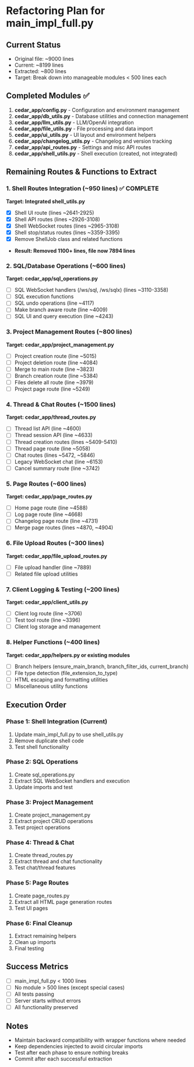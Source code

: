 # Refactoring Plan for main_impl_full.py

## Current Status
- Original file: ~9000 lines
- Current: ~8199 lines  
- Extracted: ~800 lines
- Target: Break down into manageable modules < 500 lines each

## Completed Modules ✅
1. **cedar_app/config.py** - Configuration and environment management
2. **cedar_app/db_utils.py** - Database utilities and connection management
3. **cedar_app/llm_utils.py** - LLM/OpenAI integration
4. **cedar_app/file_utils.py** - File processing and data import
5. **cedar_app/ui_utils.py** - UI layout and environment helpers
6. **cedar_app/changelog_utils.py** - Changelog and version tracking
7. **cedar_app/api_routes.py** - Settings and misc API routes
8. **cedar_app/shell_utils.py** - Shell execution (created, not integrated)

## Remaining Routes & Functions to Extract

### 1. Shell Routes Integration (~950 lines) ✅ COMPLETE
**Target: Integrated shell_utils.py**
- [x] Shell UI route (lines ~2641-2925)
- [x] Shell API routes (lines ~2926-3108) 
- [x] Shell WebSocket routes (lines ~2965-3108)
- [x] Shell stop/status routes (lines ~3359-3395)
- [x] Remove ShellJob class and related functions
- **Result: Removed 1100+ lines, file now 7894 lines**

### 2. SQL/Database Operations (~600 lines)
**Target: cedar_app/sql_operations.py**
- [ ] SQL WebSocket handlers (/ws/sql, /ws/sqlx) (lines ~3110-3358)
- [ ] SQL execution functions
- [ ] SQL undo operations (line ~4117)
- [ ] Make branch aware route (line ~4009)
- [ ] SQL UI and query execution (line ~4243)

### 3. Project Management Routes (~800 lines)
**Target: cedar_app/project_management.py**
- [ ] Project creation route (line ~5015)
- [ ] Project deletion route (line ~4084)
- [ ] Merge to main route (line ~3823)
- [ ] Branch creation route (line ~5384)
- [ ] Files delete all route (line ~3979)
- [ ] Project page route (line ~5249)

### 4. Thread & Chat Routes (~1500 lines)
**Target: cedar_app/thread_routes.py**
- [ ] Thread list API (line ~4600)
- [ ] Thread session API (line ~4633)
- [ ] Thread creation routes (lines ~5409-5410)
- [ ] Thread page route (line ~5058)
- [ ] Chat routes (lines ~5472, ~5846)
- [ ] Legacy WebSocket chat (line ~6153)
- [ ] Cancel summary route (line ~3742)

### 5. Page Routes (~600 lines)
**Target: cedar_app/page_routes.py**
- [ ] Home page route (line ~4588)
- [ ] Log page route (line ~4668)
- [ ] Changelog page route (line ~4731)
- [ ] Merge page routes (lines ~4870, ~4904)

### 6. File Upload Routes (~300 lines)
**Target: cedar_app/file_upload_routes.py**
- [ ] File upload handler (line ~7889)
- [ ] Related file upload utilities

### 7. Client Logging & Testing (~200 lines)
**Target: cedar_app/client_utils.py**
- [ ] Client log route (line ~3706)
- [ ] Test tool route (line ~3396)
- [ ] Client log storage and management

### 8. Helper Functions (~400 lines)
**Target: cedar_app/helpers.py or existing modules**
- [ ] Branch helpers (ensure_main_branch, branch_filter_ids, current_branch)
- [ ] File type detection (file_extension_to_type)
- [ ] HTML escaping and formatting utilities
- [ ] Miscellaneous utility functions

## Execution Order

### Phase 1: Shell Integration (Current)
1. Update main_impl_full.py to use shell_utils.py
2. Remove duplicate shell code
3. Test shell functionality

### Phase 2: SQL Operations
1. Create sql_operations.py
2. Extract SQL WebSocket handlers and execution
3. Update imports and test

### Phase 3: Project Management
1. Create project_management.py
2. Extract project CRUD operations
3. Test project operations

### Phase 4: Thread & Chat
1. Create thread_routes.py
2. Extract thread and chat functionality
3. Test chat/thread features

### Phase 5: Page Routes
1. Create page_routes.py
2. Extract all HTML page generation routes
3. Test UI pages

### Phase 6: Final Cleanup
1. Extract remaining helpers
2. Clean up imports
3. Final testing

## Success Metrics
- [ ] main_impl_full.py < 1000 lines
- [ ] No module > 500 lines (except special cases)
- [ ] All tests passing
- [ ] Server starts without errors
- [ ] All functionality preserved

## Notes
- Maintain backward compatibility with wrapper functions where needed
- Keep dependencies injected to avoid circular imports
- Test after each phase to ensure nothing breaks
- Commit after each successful extraction